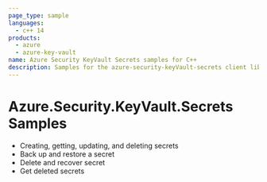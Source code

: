 ```yaml
---
page_type: sample
languages:
  - c++ 14
products:
  - azure
  - azure-key-vault
name: Azure Security KeyVault Secrets samples for C++
description: Samples for the azure-security-keyVault-secrets client library.
---
```


# Azure.Security.KeyVault.Secrets Samples

- Creating, getting, updating, and deleting secrets
- Back up and restore a secret
- Delete and recover secret
- Get deleted secrets


